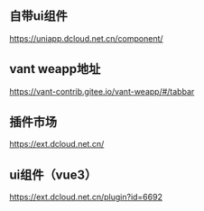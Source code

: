 ## 自带ui组件
https://uniapp.dcloud.net.cn/component/

## vant weapp地址
https://vant-contrib.gitee.io/vant-weapp/#/tabbar

## 插件市场
https://ext.dcloud.net.cn/

## ui组件（vue3）
https://ext.dcloud.net.cn/plugin?id=6692